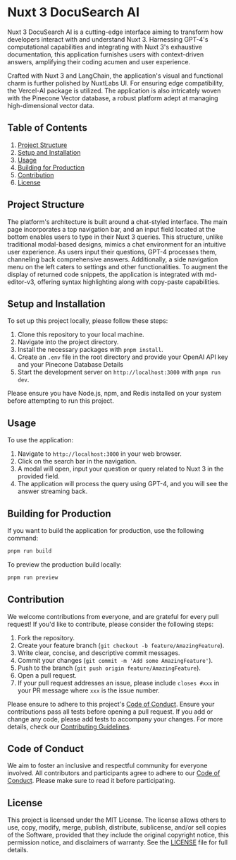 # Nuxt 3 DocuSearch AI

Nuxt 3 DocuSearch AI is a cutting-edge interface aiming to transform how developers interact with and understand Nuxt 3. Harnessing GPT-4's computational capabilities and integrating with Nuxt 3's exhaustive documentation, this application furnishes users with context-driven answers, amplifying their coding acumen and user experience.

Crafted with Nuxt 3 and LangChain, the application's visual and functional charm is further polished by NuxtLabs UI. For ensuring edge compatibility, the Vercel-AI package is utilized. The application is also intricately woven with the Pinecone Vector database, a robust platform adept at managing high-dimensional vector data.

## Table of Contents

1. [Project Structure](#project-structure)
2. [Setup and Installation](#setup-and-installation)
3. [Usage](#usage)
4. [Building for Production](#building-for-production)
5. [Contribution](#contribution)
6. [License](#license)

## Project Structure

The platform's architecture is built around a chat-styled interface. The main page incorporates a top navigation bar, and an input field located at the bottom enables users to type in their Nuxt 3 queries. This structure, unlike traditional modal-based designs, mimics a chat environment for an intuitive user experience. As users input their questions, GPT-4 processes them, channeling back comprehensive answers. Additionally, a side navigation menu on the left caters to settings and other functionalities. To augment the display of returned code snippets, the application is integrated with md-editor-v3, offering syntax highlighting along with copy-paste capabilities.

## Setup and Installation

To set up this project locally, please follow these steps:

1. Clone this repository to your local machine.
2. Navigate into the project directory.
3. Install the necessary packages with `pnpm install`.
4. Create an `.env` file in the root directory and provide your OpenAI API key and your Pinecone Database Details
5. Start the development server on `http://localhost:3000` with `pnpm run dev`.

Please ensure you have Node.js, npm, and Redis installed on your system before attempting to run this project.

## Usage

To use the application:

1. Navigate to `http://localhost:3000` in your web browser.
2. Click on the search bar in the navigation.
3. A modal will open, input your question or query related to Nuxt 3 in the provided field.
4. The application will process the query using GPT-4, and you will see the answer streaming back.

## Building for Production

If you want to build the application for production, use the following command:

```bash
pnpm run build
```

To preview the production build locally:

```bash
pnpm run preview
```

## Contribution

We welcome contributions from everyone, and are grateful for every pull request! If you'd like to contribute, please
consider the following steps:

1. Fork the repository.
2. Create your feature branch (`git checkout -b feature/AmazingFeature`).
3. Write clear, concise, and descriptive commit messages.
4. Commit your changes (`git commit -m 'Add some AmazingFeature'`).
5. Push to the branch (`git push origin feature/AmazingFeature`).
6. Open a pull request.
7. If your pull request addresses an issue, please include `closes #xxx` in your PR message where `xxx` is the issue
   number.

Please ensure to adhere to this project's [Code of Conduct](CODE_OF_CONDUCT.md). Ensure your contributions pass all
tests before opening a pull request. If you add or change any code, please add tests to accompany your changes. For more
details, check our [Contributing Guidelines](CONTRIBUTING.md).

## Code of Conduct

We aim to foster an inclusive and respectful community for everyone involved. All contributors and participants agree to
adhere to our [Code of Conduct](CODE_OF_CONDUCT.md). Please make sure to read it before participating.

## License

This project is licensed under the MIT License. The license allows others to use, copy, modify, merge, publish,
distribute, sublicense, and/or sell copies of the Software, provided that they include the original copyright notice,
this permission notice, and disclaimers of warranty. See the [LICENSE](LICENSE) file for full details.

